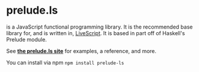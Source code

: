 # prelude.ls
is a JavaScript functional programming library. It is the recommended base library for, and is written in, <a href="http://gkz.github.com/LiveScript/">LiveScript</a>. It is based in part off of Haskell's Prelude module.

See **[the prelude.ls site](http://gkz.github.com/prelude-ls/)** for examples, a reference, and more.

You can install via npm `npm install prelude-ls`
